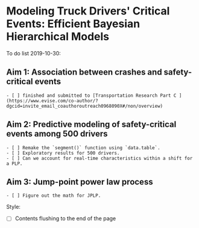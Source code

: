 # Modeling Truck Drivers' Critical Events: Efficient Bayesian Hierarchical Models

To do list 2019-10-30:

Aim 1: Association between crashes and safety-critical events  
-------------------------------------------------------------
    - [ ] finished and submitted to [Transportation Research Part C	](https://www.evise.com/co-author/?dgcid=invite_email_coauthoroutreach0968090X#/non/overview)

Aim 2: Predictive modeling of safety-critical events among 500 drivers
------------------------------------------------------------- 

    - [ ] Remake the `segment()` function using `data.table`.
    - [ ] Exploratory results for 500 drivers.
    - [ ] Can we account for real-time characteristics within a shift for a PLP.

Aim 3: Jump-point power law process  
-----------------------------------
    - [ ] Figure out the math for JPLP.

Style:

- [ ] Contents flushing to the end of the page
